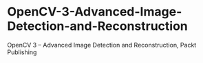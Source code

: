 # OpenCV-3-Advanced-Image-Detection-and-Reconstruction
OpenCV 3 – Advanced Image Detection and Reconstruction, Packt Publishing
